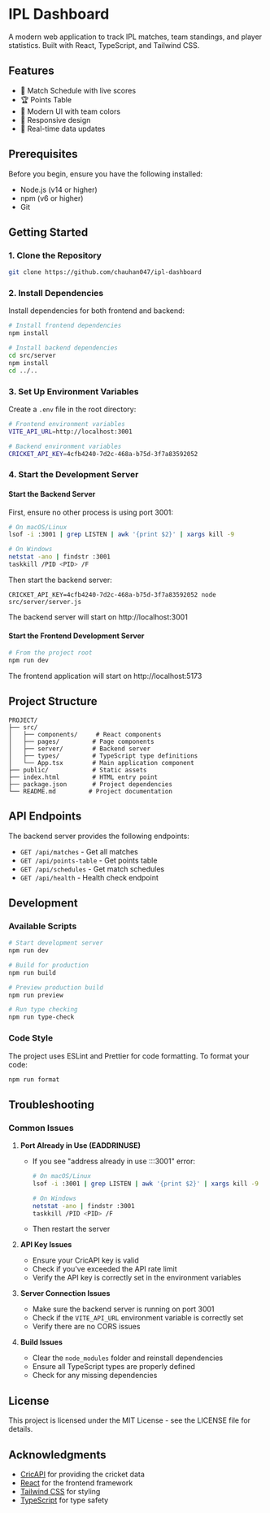 # IPL Dashboard

A modern web application to track IPL matches, team standings, and player statistics. Built with React, TypeScript, and Tailwind CSS.

## Features

- 📅 Match Schedule with live scores
- 🏆 Points Table
- 🎨 Modern UI with team colors
- 📱 Responsive design
- 🔄 Real-time data updates

## Prerequisites

Before you begin, ensure you have the following installed:
- Node.js (v14 or higher)
- npm (v6 or higher)
- Git

## Getting Started

### 1. Clone the Repository

```bash
git clone https://github.com/chauhan047/ipl-dashboard
```

### 2. Install Dependencies

Install dependencies for both frontend and backend:

```bash
# Install frontend dependencies
npm install

# Install backend dependencies
cd src/server
npm install
cd ../..
```

### 3. Set Up Environment Variables

Create a `.env` file in the root directory:

```bash
# Frontend environment variables
VITE_API_URL=http://localhost:3001

# Backend environment variables
CRICKET_API_KEY=4cfb4240-7d2c-468a-b75d-3f7a83592052
```

### 4. Start the Development Server

#### Start the Backend Server

First, ensure no other process is using port 3001:

```bash
# On macOS/Linux
lsof -i :3001 | grep LISTEN | awk '{print $2}' | xargs kill -9

# On Windows
netstat -ano | findstr :3001
taskkill /PID <PID> /F
```

Then start the backend server:

```CRICKET_API_KEY=4cfb4240-7d2c-468a-b75d-3f7a83592052 node src/server/server.js```

The backend server will start on http://localhost:3001

#### Start the Frontend Development Server

```bash
# From the project root
npm run dev
```

The frontend application will start on http://localhost:5173

## Project Structure

```
PROJECT/
├── src/
│   ├── components/     # React components
│   ├── pages/         # Page components
│   ├── server/        # Backend server
│   ├── types/         # TypeScript type definitions
│   └── App.tsx        # Main application component
├── public/            # Static assets
├── index.html         # HTML entry point
├── package.json       # Project dependencies
└── README.md         # Project documentation
```

## API Endpoints

The backend server provides the following endpoints:

- `GET /api/matches` - Get all matches
- `GET /api/points-table` - Get points table
- `GET /api/schedules` - Get match schedules
- `GET /api/health` - Health check endpoint

## Development

### Available Scripts

```bash
# Start development server
npm run dev

# Build for production
npm run build

# Preview production build
npm run preview

# Run type checking
npm run type-check
```

### Code Style

The project uses ESLint and Prettier for code formatting. To format your code:

```bash
npm run format
```

## Troubleshooting

### Common Issues

1. **Port Already in Use (EADDRINUSE)**
   - If you see "address already in use :::3001" error:
     ```bash
     # On macOS/Linux
     lsof -i :3001 | grep LISTEN | awk '{print $2}' | xargs kill -9
     
     # On Windows
     netstat -ano | findstr :3001
     taskkill /PID <PID> /F
     ```
   - Then restart the server

2. **API Key Issues**
   - Ensure your CricAPI key is valid
   - Check if you've exceeded the API rate limit
   - Verify the API key is correctly set in the environment variables

3. **Server Connection Issues**
   - Make sure the backend server is running on port 3001
   - Check if the `VITE_API_URL` environment variable is correctly set
   - Verify there are no CORS issues

4. **Build Issues**
   - Clear the `node_modules` folder and reinstall dependencies
   - Ensure all TypeScript types are properly defined
   - Check for any missing dependencies

## License

This project is licensed under the MIT License - see the LICENSE file for details.

## Acknowledgments

- [CricAPI](https://cricapi.com/) for providing the cricket data
- [React](https://reactjs.org/) for the frontend framework
- [Tailwind CSS](https://tailwindcss.com/) for styling
- [TypeScript](https://www.typescriptlang.org/) for type safety 